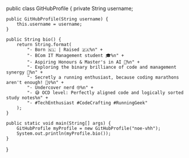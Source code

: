 public class GitHubProfile {
    private String username;

    public GitHubProfile(String username) {
        this.username = username;
    }

    public String bio() {
        return String.format(
            "- Born 🇳🇱 | Raised 🇿🇦%n" +
            "- BCom IT Management student 🎓%n" +
            "- Aspiring Honours & Master's in AI 🚀%n" +
            "- Exploring the binary brilliance of code and management synergy 💾%n" +
            "- Secretly a running enthusiast, because coding marathons aren't enough! 🏃‍♀️%n" +
            "- Undercover nerd 🤓%n" +
            "- 😅 OCD level: Perfectly aligned code and logically sorted study notes%n" +
            "- #TechEnthusiast #CodeCrafting #RunningGeek"
        );
    }

    public static void main(String[] args) {
        GitHubProfile myProfile = new GitHubProfile("noe-vhh");
        System.out.println(myProfile.bio());
    }
}

